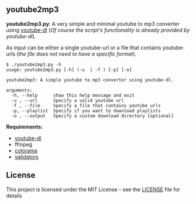 ## youtube2mp3

**youtube2mp3.py**: A very simple and minimal youtube to mp3 converter using [youtube-dl](https://github.com/rg3/youtube-dl) (_Of course the script's functionality is already provided by youtube-dl_).

As input can be either a single youtube-url or a file that contains youtube-urls (*the file does not need to have a specific format*).

```
$ ./youtube2mp3.py -h
usage: youtube2mp3.py [-h] (-u  | -f ) [-p] [-o]

youtube2mp3: A simple youtube to mp3 converter using youtube-dl.

arguments:
  -h, --help      show this help message and exit
  -u , --url      Specify a valid youtube url
  -f , --file     Specify a file that contains youtube urls
  -p, --playlist  Specify if you want to download playlists
  -o , --output   Specify a custom download directory [optional]
```

**Requirements:**
*   [youtube-dl](https://github.com/rg3/youtube-dl#installation)
*   ffmpeg
*   [colorama](https://pypi.python.org/pypi/colorama)
*   [validators](https://pypi.python.org/pypi/validators/)

## License

This project is licensed under the MIT License - see the [LICENSE](LICENSE) file for details